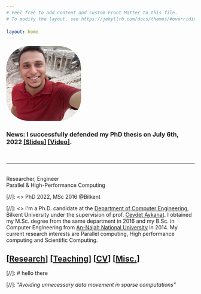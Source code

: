 ```yaml
---
# Feel free to add content and custom Front Matter to this file.
# To modify the layout, see https://jekyllrb.com/docs/themes/#overriding-theme-defaults

layout: home
---
```


<img src="images/nabil.jpg" style="width: 200px; height: 200px; object-fit: cover ; border-radius:30%;"/>


### **News**: I successfully defended my PhD thesis on July 6th, 2022 [[Slides]](/def_pres.pdf) [[Video]](https://youtu.be/fU5wSwCtX50).  
&nbsp;  

------- 

&nbsp;  
Researcher, Engineer  
Parallel & High-Performance Computing  

[//]: <> PhD 2022, MSc 2016 @Bilkent  

[//]: <> I'm a Ph.D. candidate at the [Department of Computer Engineering][bilcswp], Bilkent University under the supervision of prof. [Cevdet Aykanat][aykanatwp]. I obtained my M.Sc. degree from the same department in 2016 and my B.Sc. in Computer Engineering from [An-Najah National University][najahCEwp] in 2014. My current research interests are Parallel computing, High performance computing and Scientific Computing.  



## [[Research](/research)] [[Teaching](/ta)] [[CV](/cv.pdf)] [[Misc.](/misc)]

[//]: # hello there

[//]: *"Avoiding unnecessary data movement in sparse computations"*

[aykanatwp]: <http://cs.bilkent.edu.tr/~aykanat>
[bilcswp]: <http://cs.bilkent.edu.tr>
[najahCEwp]: <http://eng.najah.edu>
